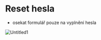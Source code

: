# Reset hesla
- osekat formulář pouze na vyplnění hesla

![Untitled1](https://user-images.githubusercontent.com/59166385/230303615-f7557dd2-fe42-4386-ab51-e25cbdb5ac75.jpg)

